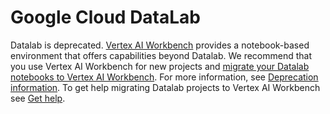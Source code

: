 # Google Cloud DataLab

Datalab is deprecated. [Vertex AI Workbench](https://cloud.google.com/vertex-ai/docs/workbench) provides a notebook-based environment that offers capabilities beyond Datalab. We recommend that you use Vertex AI Workbench for new projects and [migrate your Datalab notebooks to Vertex AI Workbench](https://cloud.google.com/datalab/docs/resources/troubleshooting#migrate). For more information, see [Deprecation information](https://cloud.google.com/datalab/docs/resources/deprecation). To get help migrating Datalab projects to Vertex AI Workbench see [Get help](https://cloud.google.com/datalab/docs/resources/support#get-help).
